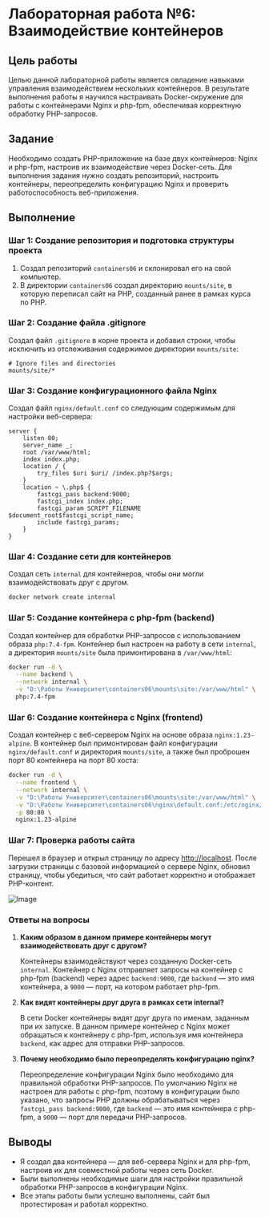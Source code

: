 # Лабораторная работа №6: Взаимодействие контейнеров

## Цель работы
Целью данной лабораторной работы является овладение навыками управления взаимодействием нескольких контейнеров. В результате выполнения работы я научился настраивать Docker-окружение для работы с контейнерами Nginx и php-fpm, обеспечивая корректную обработку PHP-запросов.

## Задание
Необходимо создать PHP-приложение на базе двух контейнеров: Nginx и php-fpm, настроив их взаимодействие через Docker-сеть. Для выполнения задания нужно создать репозиторий, настроить контейнеры, переопределить конфигурацию Nginx и проверить работоспособность веб-приложения.


## Выполнение

### Шаг 1: Создание репозитория и подготовка структуры проекта

1. Создал репозиторий `containers06` и склонировал его на свой компьютер.
2. В директории `containers06` создал директорию `mounts/site`, в которую переписал сайт на PHP, созданный ранее в рамках курса по PHP.

### Шаг 2: Создание файла .gitignore

Создал файл `.gitignore` в корне проекта и добавил строки, чтобы исключить из отслеживания содержимое директории `mounts/site`:

```plaintext
# Ignore files and directories
mounts/site/*
```

### Шаг 3: Создание конфигурационного файла Nginx

Создал файл `nginx/default.conf` со следующим содержимым для настройки веб-сервера:

```nginx
server {
    listen 80;
    server_name _;
    root /var/www/html;
    index index.php;
    location / {
        try_files $uri $uri/ /index.php?$args;
    }
    location ~ \.php$ {
        fastcgi_pass backend:9000;
        fastcgi_index index.php;
        fastcgi_param SCRIPT_FILENAME $document_root$fastcgi_script_name;
        include fastcgi_params;
    }
}
```

### Шаг 4: Создание сети для контейнеров

Создал сеть `internal` для контейнеров, чтобы они могли взаимодействовать друг с другом.

```bash
docker network create internal
```

### Шаг 5: Создание контейнера с php-fpm (backend)

Создал контейнер для обработки PHP-запросов с использованием образа `php:7.4-fpm`. Контейнер был настроен на работу в сети `internal`, а директория `mounts/site` была примонтирована в `/var/www/html`:

```bash
docker run -d \
  --name backend \
  --network internal \
  -v "D:\Работы Университет\containers06\mounts\site:/var/www/html" \
  php:7.4-fpm
```

### Шаг 6: Создание контейнера с Nginx (frontend)

Создал контейнер с веб-сервером Nginx на основе образа `nginx:1.23-alpine`. В контейнер был примонтирован файл конфигурации `nginx/default.conf` и директория `mounts/site`, а также был проброшен порт 80 контейнера на порт 80 хоста:

```bash
docker run -d \
  --name frontend \
  --network internal \
  -v "D:\Работы Университет\containers06\mounts\site:/var/www/html" \
  -v "D:\Работы Университет\containers06\nginx\default.conf:/etc/nginx/conf.d/default.conf" \
  -p 80:80 \
  nginx:1.23-alpine
```

### Шаг 7: Проверка работы сайта

Перешел в браузер и открыл страницу по адресу [http://localhost](http://localhost). После загрузки страницы с базовой информацией о сервере Nginx, обновил страницу, чтобы убедиться, что сайт работает корректно и отображает PHP-контент.

![Image](https://github.com/user-attachments/assets/b02a4f6d-63d7-4883-993d-a9ee41368351)

### Ответы на вопросы

1. **Каким образом в данном примере контейнеры могут взаимодействовать друг с другом?**

   Контейнеры взаимодействуют через созданную Docker-сеть `internal`. Контейнер с Nginx отправляет запросы на контейнер с php-fpm (backend) через адрес `backend:9000`, где `backend` — это имя контейнера, а `9000` — порт, на котором работает php-fpm.

2. **Как видят контейнеры друг друга в рамках сети internal?**

   В сети Docker контейнеры видят друг друга по именам, заданным при их запуске. В данном примере контейнер с Nginx может обращаться к контейнеру с php-fpm, используя имя контейнера `backend`, как адрес для отправки PHP-запросов.

3. **Почему необходимо было переопределять конфигурацию nginx?**

   Переопределение конфигурации Nginx было необходимо для правильной обработки PHP-запросов. По умолчанию Nginx не настроен для работы с php-fpm, поэтому в конфигурации было указано, что запросы PHP должны обрабатываться через `fastcgi_pass backend:9000`, где `backend` — это имя контейнера с php-fpm, а `9000` — порт для передачи PHP-запросов.

## Выводы

- Я создал два контейнера — для веб-сервера Nginx и для php-fpm, настроив их для совместной работы через сеть Docker.
- Были выполнены необходимые шаги для настройки правильной обработки PHP-запросов в конфигурации Nginx.
- Все этапы работы были успешно выполнены, сайт был протестирован и работал корректно.

